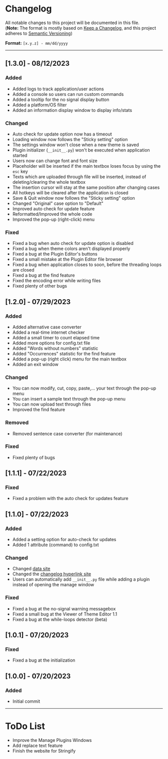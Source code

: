 # Changelog

All notable changes to this project will be documented in this file.<br>
(**Note:** The format is mostly based on [Keep a Changelog](https://keepachangelog.com/en/1.0.0/), and this project adheres to [Semantic Versioning](https://semver.org/spec/v2.0.0.html))

**Format:** `[x.y.z] - mm/dd/yyyy`
<hr>

## [1.3.0] - 08/12/2023
### Added
- Added logs to track application/user actions
- Added a console so users can run custom commands
- Added a tooltip for the no signal display button
- Added a platform/OS filter
- Added an information display window to display info/stats
### Changed
- Auto check for update option now has a timeout
- Loading window now follows the "Sticky setting" option
- The settings window won't close when a new theme is saved
- Plugin initializer (`__init__.py`) won't be executed when application started
- Users now can change font and font size
- Placeholder will be inserted if the main textbox loses focus by using the `esc` key
- Texts which are uploaded through file will be inserted, instead of deleting/clearing the whole textbox
- The insertion cursor will stay at the same position after changing cases
- All hotkeys will be cleared after the application is closed
- Save & Quit window now follows the "Sticky setting" option
- Changed "Original" case option to "Default"
- Improved auto check for update feature
- Reformatted/Improved the whole code
- Improved the pop-up (right-click) menu
### Fixed
- Fixed a bug when auto check for update option is disabled
- Fixed a bug when theme colors aren't displayed properly
- Fixed a bug at the Plugin Editor's buttons
- Fixed a small mistake at the Plugin Editor file browser
- Fixed a bug when application closes to soon, before the threading loops are closed
- Fixed a bug at the find feature
- Fixed the encoding error while writing files
- Fixed plenty of other bugs

## [1.2.0] - 07/29/2023
### Added
- Added alternative case converter
- Added a real-time internet checker
- Added a small timer to count elapsed time
- Added more options for config.txt file
- Added "Words without numbers" statistic
- Added "Occurrences" statistic for the find feature
- Added a pop-up (right click) menu for the main textbox
- Added an exit window
### Changed
- You can now modify, cut, copy, paste,... your text through the pop-up menu
- You can insert a sample text through the pop-up menu
- You can now upload text through files
- Improved the find feature
### Removed
- Removed sentence case converter (for maintenance)
### Fixed
- Fixed plenty of bugs

## [1.1.1] - 07/22/2023
### Fixed
- Fixed a problem with the auto check for updates feature

## [1.1.0] - 07/22/2023
### Added
- Added a setting option for auto-check for updates
- Added 1 attribute (command) to config.txt
### Changed
- Changed [data site](https://clients-data.netlify.app)
- Changed the [changelog hyperlink site](https://github.com/ItsHungg/Stringify/blob/main/CHANGELOG.md)
- Users can automatically add `__init__.py` file while adding a plugin instead of opening the manage window
### Fixed
- Fixed a bug at the no-signal warning messagebox
- Fixed a small bug at the Viewer of Theme Editor 1.1
- Fixed a bug at the while-loops detector (beta)

## [1.0.1] - 07/20/2023
### Fixed
- Fixed a bug at the initialization

## [1.0.0] - 07/20/2023
### Added
- Initial commit

<hr>

# ToDo List
- Improve the Manage Plugins Windows
- Add replace text feature
- Finish the website for Stringify
